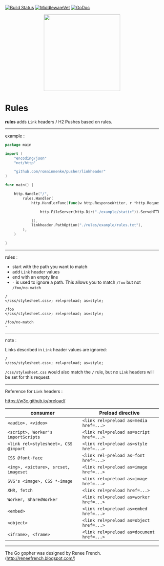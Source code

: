 [![Build Status](https://travis-ci.org/romainmenke/pusher.svg?branch=master)](https://travis-ci.org/romainmenke/pusher)
[![MiddlewareVet](https://middleware.vet/github.com/romainmenke/pusher/rules.svg)](https://middleware.vet#github.com/romainmenke/pusher/rules)
[![GoDoc](https://godoc.org/github.com/romainmenke/pusher?status.svg)](https://godoc.org/github.com/romainmenke/pusher/rules)

<p align="center">
  <img src="https://cloud.githubusercontent.com/assets/11521496/24838540/070645b2-1d4a-11e7-9c39-900371d5fda3.png" width="250"/>
</p>

# Rules

**rules** adds `Link` headers / H2 Pushes based on rules.

---

example :

```go
package main

import (
	"encoding/json"
	"net/http"

	"github.com/romainmenke/pusher/linkheader"
)

func main() {

	http.Handle("/",
		rules.Handler(
			http.HandlerFunc(func(w http.ResponseWriter, r *http.Request) {

				http.FileServer(http.Dir("./example/static")).ServeHTTP(w, r)

			}),
			linkheader.PathOption("./rules/example/rules.txt"),
		),
	)

}
```

---

rules :

- start with the path you want to match
- add `Link` header values
- end with an empty line
- `-` is used to ignore a path. This allows you to match `/foo` but not `/foo/no-match`

```
/
</css/stylesheet.css>; rel=preload; as=style;

/foo
</css/stylesheet.css>; rel=preload; as=style;

/foo/no-match
-
```

---

note :

Links described in `Link` header values are ignored:

```
/
</css/stylesheet.css>; rel=preload; as=style;
```

`/css/stylesheet.css` would also match the `/` rule, but no `Link` headers will be set for this request.

---

Reference for `Link` headers :

https://w3c.github.io/preload/

| consumer | Preload directive |
|----------|-------------------|
| `<audio>, <video>` | `<link rel=preload as=media href=...>` |
| `<script>, Worker's importScripts` | `<link rel=preload as=script href=...>` |
| `<link rel=stylesheet>, CSS @import` | `<link rel=preload as=style href=...>` |
| `CSS @font-face` | `<link rel=preload as=font href=...>` |
| `<img>, <picture>, srcset, imageset` | `<link rel=preload as=image href=...>` |
| `SVG's <image>, CSS *-image` | `<link rel=preload as=image href=...>` |
| `XHR, fetch` | `<link rel=preload href=...>` |
| `Worker, SharedWorker` | `<link rel=preload as=worker href=...>` |
| `<embed>` | `<link rel=preload as=embed href=...>` |
| `<object>` | `<link rel=preload as=object href=...>` |
| `<iframe>, <frame>` | `<link rel=preload as=document href=...>` |

---

The Go gopher was designed by Renee French. (http://reneefrench.blogspot.com/)
